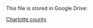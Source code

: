 This file is stored in Google Drive:

[Charlotte county](https://drive.google.com/drive/folders/1wk7CttAIJ8svPGg5lgRVnLLoH2y9VsgQ?usp=drive_link)